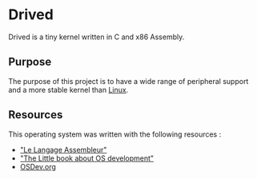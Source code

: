 # Drived
Drived is a tiny kernel written in C and x86 Assembly.

## Purpose
The purpose of this project is to have a wide range of peripheral support and a more stable kernel than [Linux](https://github.com/torvalds/linux).

## Resources
This operating system was written with the following resources :
- ["Le Langage Assembleur"](https://www.editions-eni.fr/livre/le-langage-assembleur-maitrisez-le-code-des-processeurs-de-la-famille-x86-9782746065086)
- ["The Little book about OS development"](https://littleosbook.github.io/)
- [OSDev.org](osdev.org)
